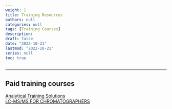 ```yaml
---
weight: 1
title: Training Resources
authors: null
categories: null
tags: [Training Courses]
description:  
draft: false
date: "2022-10-21"
lastmod: "2022-10-21"
series: null
toc: true
---
```




<!--more-->
---


## Paid training courses
<a href = "https://www.analytical-training-solutions.com/" target="_blank" rel="noopener noreferrer">Analytical Training Solutions</a>   
<a href = "https://www.analytical-training-solutions.com/courses/lc-ms-ms-for-chromatographers/" target="_blank" rel="noopener noreferrer">LC-MS/MS FOR CHROMATOGRAPHERS</a>